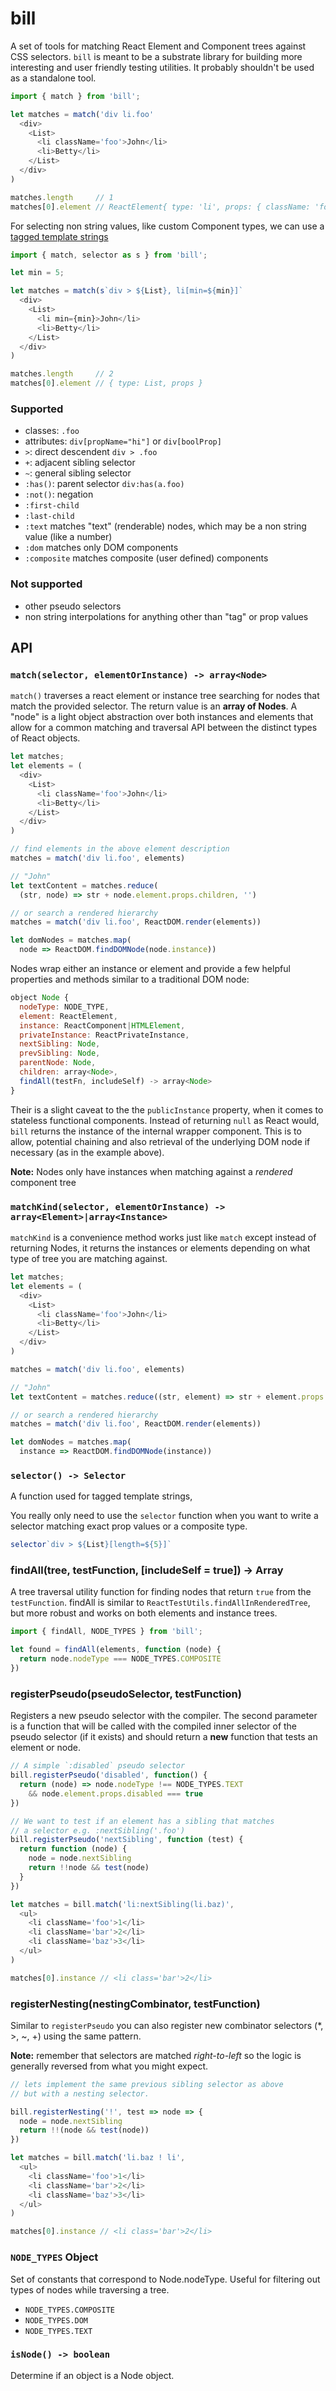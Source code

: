 bill
=======

A set of tools for matching React Element and Component trees against CSS selectors. `bill` is meant to be a
substrate library for building more interesting and user friendly testing utilities. It probably shouldn't
be used as a standalone tool.

```js
import { match } from 'bill';

let matches = match('div li.foo'
  <div>
    <List>
      <li className='foo'>John</li>
      <li>Betty</li>
    </List>
  </div>
)

matches.length     // 1
matches[0].element // ReactElement{ type: 'li', props: { className: 'foo' } }
```

For selecting non string values, like custom Component types, we can use a [tagged template strings](https://developer.mozilla.org/en-US/docs/Web/JavaScript/Reference/template_strings)

```js
import { match, selector as s } from 'bill';

let min = 5;

let matches = match(s`div > ${List}, li[min=${min}]`
  <div>
    <List>
      <li min={min}>John</li>
      <li>Betty</li>
    </List>
  </div>
)

matches.length     // 2
matches[0].element // { type: List, props }
```

### Supported

- classes: `.foo`
- attributes: `div[propName="hi"]` or `div[boolProp]`
- `>`: direct descendent `div > .foo`
- `+`: adjacent sibling selector
- `~`: general sibling selector
- `:has()`: parent selector `div:has(a.foo)`
- `:not()`: negation
- `:first-child`
- `:last-child`
- `:text` matches "text" (renderable) nodes, which may be a non string value (like a number)
- `:dom` matches only DOM components
- `:composite` matches composite (user defined) components

### Not supported

- other pseudo selectors
- non string interpolations for anything other than "tag" or prop values

## API

### `match(selector, elementOrInstance) -> array<Node>`

`match()` traverses a react element or instance tree searching for nodes that match the provided selector. The
return value is an __array of Nodes__. A "node" is a light object abstraction over both instances and elements
that allow for a common matching and traversal API between the distinct types of React objects.

```js
let matches;
let elements = (
  <div>
    <List>
      <li className='foo'>John</li>
      <li>Betty</li>
    </List>
  </div>
)

// find elements in the above element description
matches = match('div li.foo', elements)

// "John"
let textContent = matches.reduce(
  (str, node) => str + node.element.props.children, '')

// or search a rendered hierarchy
matches = match('div li.foo', ReactDOM.render(elements))

let domNodes = matches.map(
  node => ReactDOM.findDOMNode(node.instance))
```

Nodes wrap either an instance or element and provide a few helpful properties and methods similar to a traditional DOM
node:

```js
object Node {
  nodeType: NODE_TYPE,
  element: ReactElement,
  instance: ReactComponent|HTMLElement,
  privateInstance: ReactPrivateInstance,
  nextSibling: Node,
  prevSibling: Node,
  parentNode: Node,
  children: array<Node>,
  findAll(testFn, includeSelf) -> array<Node>
}
```

Their is a slight caveat to the the `publicInstance` property, when it comes to stateless functional components. Instead
of returning `null` as React would, `bill` returns the instance of the internal wrapper component. This is to allow,
potential chaining and also retrieval of the underlying DOM node if necessary (as in the example above).

__Note:__ Nodes only have instances when matching against a _rendered_ component tree


### `matchKind(selector, elementOrInstance) -> array<Element>|array<Instance>`

`matchKind` is a convenience method works just like `match` except instead of returning Nodes,
it returns the instances or elements depending on what type of tree you are matching against.

```js
let matches;
let elements = (
  <div>
    <List>
      <li className='foo'>John</li>
      <li>Betty</li>
    </List>
  </div>
)

matches = match('div li.foo', elements)

// "John"
let textContent = matches.reduce((str, element) => str + element.props.children, '')

// or search a rendered hierarchy
matches = match('div li.foo', ReactDOM.render(elements))

let domNodes = matches.map(
  instance => ReactDOM.findDOMNode(instance))
```

### `selector() -> Selector`

A function used for tagged template strings,

You really only need to use the `selector` function when you want to write a selector matching exact prop values or a
composite type.

```js
selector`div > ${List}[length=${5}]`
```

### findAll(tree, testFunction, [includeSelf = true]) -> Array<Node>

A tree traversal utility function for finding nodes that return `true` from the `testFunction`. findAll
is similar to `ReactTestUtils.findAllInRenderedTree`, but more robust and works on both elements and instance trees.

```js
import { findAll, NODE_TYPES } from 'bill';

let found = findAll(elements, function (node) {
  return node.nodeType === NODE_TYPES.COMPOSITE
})
```

### registerPseudo(pseudoSelector, testFunction)

Registers a new pseudo selector with the compiler. The second parameter is a function that will be called
with the compiled inner selector of the pseudo selector (if it exists) and should return a __new__ function that
tests an element or node.

```js
// A simple `:disabled` pseudo selector
bill.registerPseudo('disabled', function() {
  return (node) => node.nodeType !== NODE_TYPES.TEXT
    && node.element.props.disabled === true
})

// We want to test if an element has a sibling that matches
// a selector e.g. :nextSibling('.foo')
bill.registerPseudo('nextSibling', function (test) {
  return function (node) {
    node = node.nextSibling
    return !!node && test(node)
  }
})

let matches = bill.match('li:nextSibling(li.baz)',
  <ul>
    <li className='foo'>1</li>
    <li className='bar'>2</li>
    <li className='baz'>3</li>
  </ul>
)

matches[0].instance // <li class='bar'>2</li>
```

### registerNesting(nestingCombinator, testFunction)

Similar to `registerPseudo` you can also register new combinator selectors (\*, >, ~, +) using the same pattern.

__Note:__ remember that selectors are matched _right-to-left_ so the logic is generally reversed from what you
might expect.

```js
// lets implement the same previous sibling selector as above
// but with a nesting selector.

bill.registerNesting('!', test => node => {
  node = node.nextSibling
  return !!(node && test(node))
})

let matches = bill.match('li.baz ! li',
  <ul>
    <li className='foo'>1</li>
    <li className='bar'>2</li>
    <li className='baz'>3</li>
  </ul>
)

matches[0].instance // <li class='bar'>2</li>
```


### `NODE_TYPES` Object

Set of constants that correspond to Node.nodeType. Useful for filtering out types of nodes while traversing a tree.

- `NODE_TYPES.COMPOSITE`
- `NODE_TYPES.DOM`
- `NODE_TYPES.TEXT`

### `isNode() -> boolean`

Determine if an object is a Node object.
